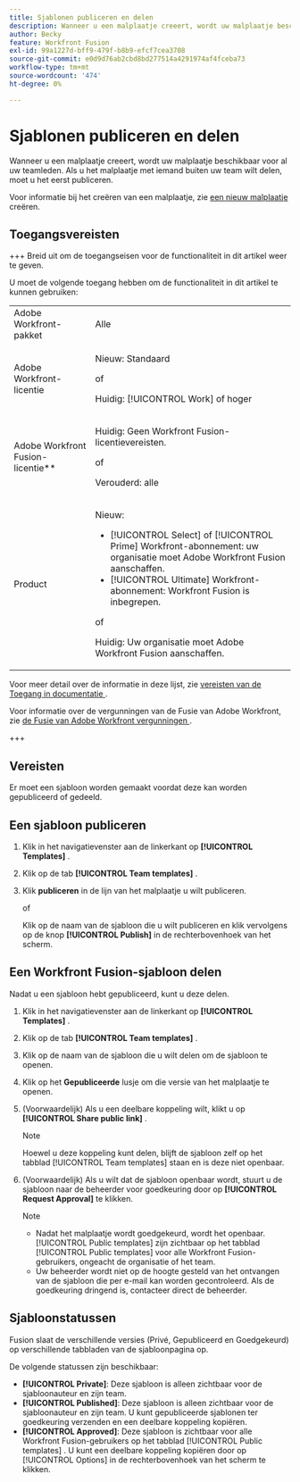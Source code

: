 ```yaml
---
title: Sjablonen publiceren en delen
description: Wanneer u een malplaatje creeert, wordt uw malplaatje beschikbaar voor al uw teamleden. Als u het malplaatje met iemand buiten uw team wilt delen, moet u het eerst publiceren.
author: Becky
feature: Workfront Fusion
exl-id: 99a1227d-bff9-479f-b8b9-efcf7cea3708
source-git-commit: e0d9d76ab2cbd8bd277514a4291974af4fceba73
workflow-type: tm+mt
source-wordcount: '474'
ht-degree: 0%

---
```


# Sjablonen publiceren en delen

Wanneer u een malplaatje creeert, wordt uw malplaatje beschikbaar voor al uw teamleden. Als u het malplaatje met iemand buiten uw team wilt delen, moet u het eerst publiceren.

Voor informatie bij het creëren van een malplaatje, zie [ een nieuw malplaatje ](/help/workfront-fusion/create-and-manage-templates/create-new-fusion-templates.md) creëren.

## Toegangsvereisten

+++ Breid uit om de toegangseisen voor de functionaliteit in dit artikel weer te geven.

U moet de volgende toegang hebben om de functionaliteit in dit artikel te kunnen gebruiken:

<table style="table-layout:auto">
 <col> 
 <col> 
 <tbody> 
  <tr> 
   <td role="rowheader">Adobe Workfront-pakket</td> 
   <td> <p>Alle</p> </td> 
  </tr> 
  <tr data-mc-conditions=""> 
   <td role="rowheader">Adobe Workfront-licentie</td> 
   <td> <p>Nieuw: Standaard</p><p>of</p><p>Huidig: [!UICONTROL Work] of hoger</p> </td> 
  </tr> 
  <tr> 
   <td role="rowheader">Adobe Workfront Fusion-licentie**</td> 
   <td>
   <p>Huidig: Geen Workfront Fusion-licentievereisten.</p>
   <p>of</p>
   <p>Verouderd: alle </p>
   </td> 
  </tr> 
  <tr> 
   <td role="rowheader">Product</td> 
   <td>
   <p>Nieuw:</p> <ul><li>[!UICONTROL Select] of [!UICONTROL Prime] Workfront-abonnement: uw organisatie moet Adobe Workfront Fusion aanschaffen.</li><li>[!UICONTROL Ultimate] Workfront-abonnement: Workfront Fusion is inbegrepen.</li></ul>
   <p>of</p>
   <p>Huidig: Uw organisatie moet Adobe Workfront Fusion aanschaffen.</p>
   </td> 
  </tr>
 </tbody> 
</table>

Voor meer detail over de informatie in deze lijst, zie [ vereisten van de Toegang in documentatie ](/help/workfront-fusion/references/licenses-and-roles/access-level-requirements-in-documentation.md).

Voor informatie over de vergunningen van de Fusie van Adobe Workfront, zie [ de Fusie van Adobe Workfront vergunningen ](/help/workfront-fusion/set-up-and-manage-workfront-fusion/licensing-operations-overview/license-automation-vs-integration.md).

+++

## Vereisten

Er moet een sjabloon worden gemaakt voordat deze kan worden gepubliceerd of gedeeld.

## Een sjabloon publiceren

1. Klik in het navigatievenster aan de linkerkant op **[!UICONTROL Templates]** .
1. Klik op de tab **[!UICONTROL Team templates]** .
1. Klik **publiceren** in de lijn van het malplaatje u wilt publiceren.

   of


   Klik op de naam van de sjabloon die u wilt publiceren en klik vervolgens op de knop **[!UICONTROL Publish]** in de rechterbovenhoek van het scherm.

## Een Workfront Fusion-sjabloon delen

Nadat u een sjabloon hebt gepubliceerd, kunt u deze delen.

1. Klik in het navigatievenster aan de linkerkant op **[!UICONTROL Templates]** .
1. Klik op de tab **[!UICONTROL Team templates]** .
1. Klik op de naam van de sjabloon die u wilt delen om de sjabloon te openen.
1. Klik op het **Gepubliceerde** lusje om die versie van het malplaatje te openen.
1. (Voorwaardelijk) Als u een deelbare koppeling wilt, klikt u op **[!UICONTROL Share public link]** .

   >[!NOTE]
   >
   >Hoewel u deze koppeling kunt delen, blijft de sjabloon zelf op het tabblad [!UICONTROL Team templates] staan en is deze niet openbaar.

1. (Voorwaardelijk) Als u wilt dat de sjabloon openbaar wordt, stuurt u de sjabloon naar de beheerder voor goedkeuring door op **[!UICONTROL Request Approval]** te klikken.

   >[!NOTE]
   >
   >* Nadat het malplaatje wordt goedgekeurd, wordt het openbaar. [!UICONTROL Public templates] zijn zichtbaar op het tabblad [!UICONTROL Public templates] voor alle Workfront Fusion-gebruikers, ongeacht de organisatie of het team.
   >* Uw beheerder wordt niet op de hoogte gesteld van het ontvangen van de sjabloon die per e-mail kan worden gecontroleerd. Als de goedkeuring dringend is, contacteer direct de beheerder.


## Sjabloonstatussen

Fusion slaat de verschillende versies (Privé, Gepubliceerd en Goedgekeurd) op verschillende tabbladen van de sjabloonpagina op.

De volgende statussen zijn beschikbaar:

* **[!UICONTROL Private]**: Deze sjabloon is alleen zichtbaar voor de sjabloonauteur en zijn team.
* **[!UICONTROL Published]**: Deze sjabloon is alleen zichtbaar voor de sjabloonauteur en zijn team. U kunt gepubliceerde sjablonen ter goedkeuring verzenden en een deelbare koppeling kopiëren.
* **[!UICONTROL Approved]**: Deze sjabloon is zichtbaar voor alle Workfront Fusion-gebruikers op het tabblad [!UICONTROL Public templates] . U kunt een deelbare koppeling kopiëren door op [!UICONTROL Options] in de rechterbovenhoek van het scherm te klikken.

<!--You can also check the status from the [!UICONTROL Team templates] tab. If a template is published, it will have an icon to the right of the template name.

* **Eye icon**: The template is published, it is visible only for the team, and the approval request was not sent.
* **Yellow checkmark icon**: The template is published, it is visible only for the team, and the approval request was sent.
* **Green checkmark icon**: The template is published and public. It is visible for any Workfront Fusion user in the [!UICONTROL Public templates] tab. It is also still visible in the [!UICONTROL Team templates] tab, and the template author or their team member can still edit it.

Templates without icons have [!UICONTROL Private] status. They are not published and are visible only to the team.
-->
